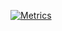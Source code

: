 [![Metrics](https://github.com/ProFireDev/ProFireDev/actions/workflows/metrics.yml/badge.svg)](https://github.com/ProFireDev/ProFireDev/actions/workflows/metrics.yml)
